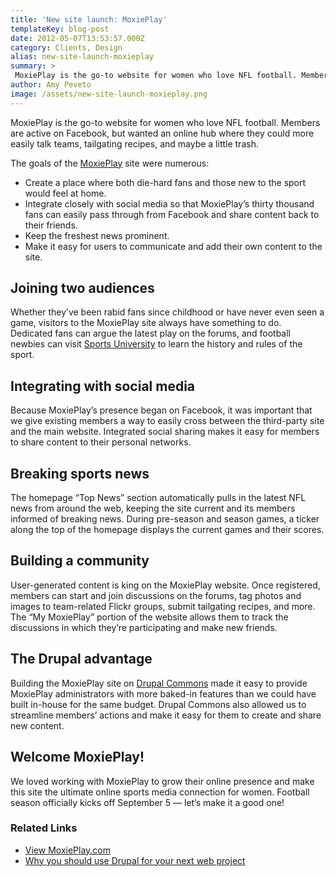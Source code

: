 ```yaml
---
title: 'New site launch: MoxiePlay'
templateKey: blog-post
date: 2012-05-07T13:53:57.000Z
category: Clients, Design
alias: new-site-launch-moxieplay
summary: > 
 MoxiePlay is the go-to website for women who love NFL football. Members are active on Facebook, but wanted an online hub where they could more easily talk teams, tailgating recipes, and maybe a little trash.
author: Amy Peveto
image: /assets/new-site-launch-moxieplay.png
---
```


MoxiePlay is the go-to website for women who love NFL football. Members are active on Facebook, but wanted an online hub where they could more easily talk teams, tailgating recipes, and maybe a little trash.

The goals of the [MoxiePlay](http://www.moxieplay.com/) site were numerous:

*   Create a place where both die-hard fans and those new to the sport would feel at home.
*   Integrate closely with social media so that MoxiePlay’s thirty thousand fans can easily pass through from Facebook and share content back to their friends.
*   Keep the freshest news prominent.
*   Make it easy for users to communicate and add their own content to the site.

Joining two audiences
---------------------

Whether they’ve been rabid fans since childhood or have never even seen a game, visitors to the MoxiePlay site always have something to do. Dedicated fans can argue the latest play on the forums, and football newbies can visit [Sports University](http://www.moxieplay.com/sports-university) to learn the history and rules of the sport.

Integrating with social media
-----------------------------

Because MoxiePlay’s presence began on Facebook, it was important that we give existing members a way to easily cross between the third-party site and the main website. Integrated social sharing makes it easy for members to share content to their personal networks.

Breaking sports news
--------------------

The homepage “Top News” section automatically pulls in the latest NFL news from around the web, keeping the site current and its members informed of breaking news. During pre-season and season games, a ticker along the top of the homepage displays the current games and their scores.

Building a community
--------------------

User-generated content is king on the MoxiePlay website. Once registered, members can start and join discussions on the forums, tag photos and images to team-related Flickr groups, submit tailgating recipes, and more. The “My MoxiePlay” portion of the website allows them to track the discussions in which they’re participating and make new friends.

The Drupal advantage
--------------------

Building the MoxiePlay site on [Drupal Commons](http://www.acquia.com/solutions/digital-experience-management/community) made it easy to provide MoxiePlay administrators with more baked-in features than we could have built in-house for the same budget. Drupal Commons also allowed us to streamline members’ actions and make it easy for them to create and share new content.

Welcome MoxiePlay!
------------------

We loved working with MoxiePlay to grow their online presence and make this site the ultimate online sports media connection for women. Football season officially kicks off September 5 — let’s make it a good one!

### Related Links

*   [View MoxiePlay.com](http://www.moxieplay.com/)
*   [Why you should use Drupal for your next web project](/insights/why-you-should-use-drupal-your-next-website-project)